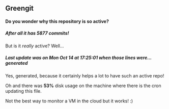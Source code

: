 ## Greengit

#### Do you wonder why this repository is so active?

##### After all it has 5877 commits!

But is it *really* active? Well...

##### Last update was on Mon Oct 14 at 17:25:01 when those lines were... generated

Yes, generated, because it certainly helps a lot to have such an active repo!

Oh and there was **53%** disk usage on the machine
where there is the cron updating this file.

Not the best way to monitor a VM in the cloud but it works! :)
